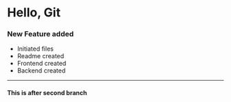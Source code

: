 # Hello, Git

<h3>New Feature added</h3>

- Initiated files</li>
- Readme created</li>
- Frontend created</li>
- Backend created</li>
<hr>

<h4>This is after second branch</h4>
